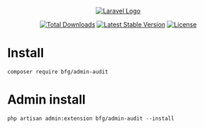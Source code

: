 <p align="center"><a href="https://wood.veskod.com/documentation/admin-panel" target="_blank">
<img src="https://wood.veskod.com/images/logo.png" alt="Laravel Logo">
</a></p>

<p align="center">
<a href="https://packagist.org/packages/bfg/admin-audit"><img src="https://img.shields.io/packagist/dt/bfg/admin-audit" alt="Total Downloads"></a>
<a href="https://packagist.org/packages/bfg/admin-audit"><img src="https://img.shields.io/packagist/v/bfg/admin-audit" alt="Latest Stable Version"></a>
<a href="https://packagist.org/packages/bfg/admin-audit"><img src="https://img.shields.io/packagist/l/bfg/admin-audit" alt="License"></a>
</p>

# Install
```
composer require bfg/admin-audit
```
# Admin install
```
php artisan admin:extension bfg/admin-audit --install
```
